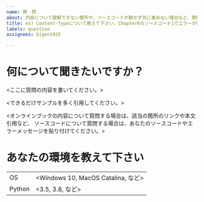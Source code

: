 ```yaml
---
name: 質　問
about: 内容について理解できない箇所や、ソースコードが動かず先に進めない場合など、質問したい場合はこちらを使ってください。
title: ex) Content-Typeについて教えて下さい、Chapter6のソースコード1でエラーが発生します
labels: question
assignees: bigen1925

---
```


# 何について聞きたいですか？

<ここに質問の内容を書いてください。>

<できるだけサンプルを多く引用してください。>

<オンラインブックの内容について質問する場合は、該当の箇所のリンクや本文引用など、  ソースコードについて質問する場合は、あなたのソースコードやエラーメッセージを貼り付けてください。>


# あなたの環境を教えて下さい
|              |                                                                  |
|--------|---------------------------------------|
| OS        | <Windows 10, MacOS Catalina, など> |
| Python | <3.5, 3.8, など>                                      |

